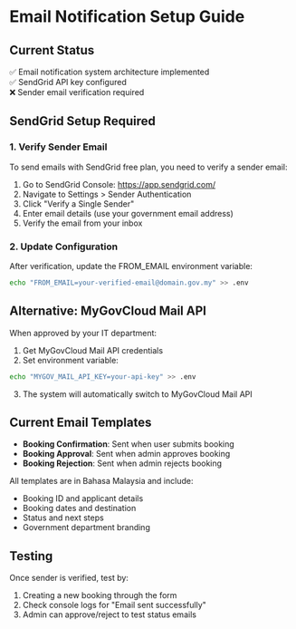 # Email Notification Setup Guide

## Current Status
✅ Email notification system architecture implemented  
✅ SendGrid API key configured  
❌ Sender email verification required  

## SendGrid Setup Required

### 1. Verify Sender Email
To send emails with SendGrid free plan, you need to verify a sender email:

1. Go to SendGrid Console: https://app.sendgrid.com/
2. Navigate to Settings > Sender Authentication
3. Click "Verify a Single Sender"
4. Enter email details (use your government email address)
5. Verify the email from your inbox

### 2. Update Configuration
After verification, update the FROM_EMAIL environment variable:
```bash
echo "FROM_EMAIL=your-verified-email@domain.gov.my" >> .env
```

## Alternative: MyGovCloud Mail API
When approved by your IT department:

1. Get MyGovCloud Mail API credentials
2. Set environment variable:
```bash
echo "MYGOV_MAIL_API_KEY=your-api-key" >> .env
```
3. The system will automatically switch to MyGovCloud Mail API

## Current Email Templates
- **Booking Confirmation**: Sent when user submits booking
- **Booking Approval**: Sent when admin approves booking  
- **Booking Rejection**: Sent when admin rejects booking

All templates are in Bahasa Malaysia and include:
- Booking ID and applicant details
- Booking dates and destination
- Status and next steps
- Government department branding

## Testing
Once sender is verified, test by:
1. Creating a new booking through the form
2. Check console logs for "Email sent successfully"
3. Admin can approve/reject to test status emails